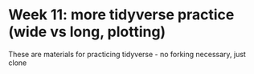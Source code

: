 # Week 11: more tidyverse practice (wide vs long, plotting)
These are materials for practicing tidyverse - no forking necessary, just clone
